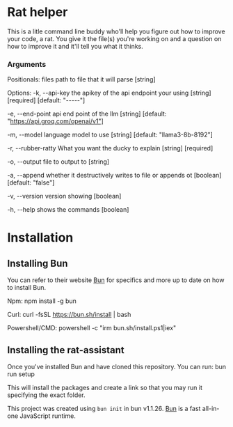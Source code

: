 # Rat helper

This is a litle command line buddy who'll help you figure out how to improve your code, a rat.
You give it the file(s) you're working on and a question on how to improve it and it'll tell you what it thinks.


### Arguments

Positionals:
  files  path to file that it will parse                                [string]

Options:
  -k, --api-key       the apikey of the api endpoint your using
  [string] [required] [default: "-----"]
                                                                     
  -e, --end-point     api end point of the llm
                            [string] [default: "https://api.groq.com/openai/v1"]
                            
  -m, --model         language model to use [string] [default: "llama3-8b-8192"]
  
  -r, --rubber-ratty  What you want the ducky to explain     [string] [required]
  
  -o, --output        file to output to                                 [string]
  
  -a, --append        whether it destructively writes to file or appends ot
                                                    [boolean] [default: "false"]
                                                    
  -v, --version       version showing                                  [boolean]
  
  -h, --help          shows the commands                               [boolean]

# Installation
## Installing Bun
You can refer to their website [Bun](https://bun.sh/docs/installation) for specifics and more up to date on how to install Bun.

Npm: npm install -g bun

Curl: curl -fsSL https://bun.sh/install | bash 

Powershell/CMD: powershell -c "irm bun.sh/install.ps1|iex"

## Installing the rat-assistant

Once you've installed Bun and have cloned this repository. You can run: bun run setup 

This will install the packages and create a link so that you may run it specifying the exact folder.


This project was created using `bun init` in bun v1.1.26. [Bun](https://bun.sh) is a fast all-in-one JavaScript runtime.
